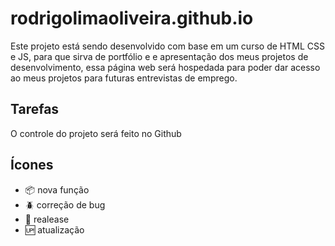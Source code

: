 # rodrigolimaoliveira.github.io

Este projeto está sendo desenvolvido com base em um curso de HTML CSS e JS, para que sirva de portfólio e e apresentação dos meus projetos de desenvolvimento, essa página web será hospedada para poder dar acesso ao meus projetos para futuras entrevistas de emprego.

## Tarefas

O controle do projeto será feito no Github

## Ícones

- :package: nova função
- :beetle: correção de bug
- :checkered_flag: realease
- :up: atualização
